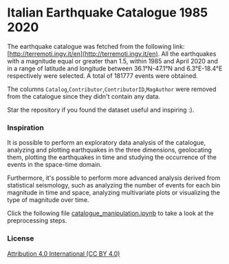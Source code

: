 # Italian Earthquake Catalogue 1985 2020

The earthquake catalogue was fetched from the following link: [http://terremoti.ingv.it/en](http://terremoti.ingv.it/en). 
All the earthquakes with a magnitude equal or greater than 1.5, within 1985 and April 2020 and in a range of latitude and longitude between 36.1°N-47.1°N and 6.3°E-18.4°E respectively were selected.
A total of 181777 events were obtained.

The columns `Catalog`,`Contributor`,`ContributorID`,`MagAuthor` were removed from the catalogue since they didn't contain any data.

Star the repository if you found the dataset useful and inspiring :).

### **Inspiration** 

It is possible to perform an exploratory data analysis of the catalogue, analyzing and plotting earthquakes in the three dimensions, geolocating them, plotting the earthquakes in time and studying the occurrence of the events in the space-time domain. 

Furthermore, it's possible to perform more advanced analysis derived from statistical seismology, such as analyzing the number of events for each bin magnitude in time and space, analyzing multivariate plots or visualizing the type of magnitude over time.

Click the following file [catalogue_manipulation.ipynb](https://github.com/Iron486/Italian_Earthquake_Catalogue_1985_2020/blob/main/catalogue_manipulation.ipynb) to take a look at the preprocessing steps.

### **License**

[Attribution 4.0 International (CC BY 4.0)](https://creativecommons.org/licenses/by/4.0/)

